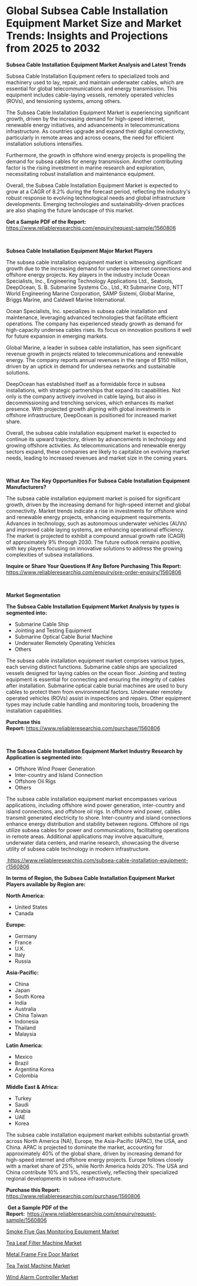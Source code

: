 <p><h1>Global Subsea Cable Installation Equipment Market Size and Market Trends: Insights and Projections from 2025 to 2032</h1></p><p><strong>Subsea Cable Installation Equipment Market Analysis and Latest Trends</strong></p>
<p><p>Subsea Cable Installation Equipment refers to specialized tools and machinery used to lay, repair, and maintain underwater cables, which are essential for global telecommunications and energy transmission. This equipment includes cable-laying vessels, remotely operated vehicles (ROVs), and tensioning systems, among others. </p><p>The Subsea Cable Installation Equipment Market is experiencing significant growth, driven by the increasing demand for high-speed internet, renewable energy initiatives, and advancements in telecommunications infrastructure. As countries upgrade and expand their digital connectivity, particularly in remote areas and across oceans, the need for efficient installation solutions intensifies.</p><p>Furthermore, the growth in offshore wind energy projects is propelling the demand for subsea cables for energy transmission. Another contributing factor is the rising investment in marine research and exploration, necessitating robust installation and maintenance equipment. </p><p>Overall, the Subsea Cable Installation Equipment Market is expected to grow at a CAGR of 8.2% during the forecast period, reflecting the industry's robust response to evolving technological needs and global infrastructure developments. Emerging technologies and sustainability-driven practices are also shaping the future landscape of this market.</p></p>
<p><strong>Get a Sample PDF of the Report:&nbsp;</strong> <a href="https://www.reliableresearchiq.com/enquiry/request-sample/1560806?utm_campaign=1137&utm_medium=2&utm_source=Github&utm_content=ia&utm_term=11042025&utm_id=subsea-cable-installation-equipment">https://www.reliableresearchiq.com/enquiry/request-sample/1560806</a></p>
<p>&nbsp;</p>
<p><strong>Subsea Cable Installation Equipment Major Market Players</strong></p>
<p><p>The subsea cable installation equipment market is witnessing significant growth due to the increasing demand for undersea internet connections and offshore energy projects. Key players in the industry include Ocean Specialists, Inc., Engineering Technology Applications Ltd., Seatools, DeepOcean, S. B. Submarine Systems Co., Ltd., Kt Submarine Corp, NTT World Engineering Marine Corporation, SAMP Sistemi, Global Marine, Briggs Marine, and Caldwell Marine International.</p><p>Ocean Specialists, Inc. specializes in subsea cable installation and maintenance, leveraging advanced technologies that facilitate efficient operations. The company has experienced steady growth as demand for high-capacity undersea cables rises. Its focus on innovation positions it well for future expansion in emerging markets.</p><p>Global Marine, a leader in subsea cable installation, has seen significant revenue growth in projects related to telecommunications and renewable energy. The company reports annual revenues in the range of $150 million, driven by an uptick in demand for undersea networks and sustainable solutions.</p><p>DeepOcean has established itself as a formidable force in subsea installations, with strategic partnerships that expand its capabilities. Not only is the company actively involved in cable laying, but also in decommissioning and trenching services, which enhances its market presence. With projected growth aligning with global investments in offshore infrastructure, DeepOcean is positioned for increased market share.</p><p>Overall, the subsea cable installation equipment market is expected to continue its upward trajectory, driven by advancements in technology and growing offshore activities. As telecommunications and renewable energy sectors expand, these companies are likely to capitalize on evolving market needs, leading to increased revenues and market size in the coming years.</p></p>
<p>&nbsp;</p>
<p><strong>What Are The Key Opportunities For Subsea Cable Installation Equipment Manufacturers?</strong></p>
<p><p>The subsea cable installation equipment market is poised for significant growth, driven by the increasing demand for high-speed internet and global connectivity. Market trends indicate a rise in investments for offshore wind and renewable energy projects, enhancing equipment requirements. Advances in technology, such as autonomous underwater vehicles (AUVs) and improved cable laying systems, are enhancing operational efficiency. The market is projected to exhibit a compound annual growth rate (CAGR) of approximately 9% through 2030. The future outlook remains positive, with key players focusing on innovative solutions to address the growing complexities of subsea installations.</p></p>
<p><strong>Inquire or Share Your Questions If Any Before Purchasing This Report:</strong> <a href="https://www.reliableresearchiq.com/enquiry/pre-order-enquiry/1560806?utm_campaign=1137&utm_medium=2&utm_source=Github&utm_content=ia&utm_term=11042025&utm_id=subsea-cable-installation-equipment">https://www.reliableresearchiq.com/enquiry/pre-order-enquiry/1560806</a></p>
<p>&nbsp;</p>
<p><strong>Market Segmentation</strong></p>
<p><strong>The Subsea Cable Installation Equipment Market Analysis by types is segmented into:</strong></p>
<p><ul><li>Submarine Cable Ship</li><li>Jointing and Testing Equipment</li><li>Submarine Optical Cable Burial Machine</li><li>Underwater Remotely Operating Vehicles</li><li>Others</li></ul></p>
<p><p>The subsea cable installation equipment market comprises various types, each serving distinct functions. Submarine cable ships are specialized vessels designed for laying cables on the ocean floor. Jointing and testing equipment is essential for connecting and ensuring the integrity of cables after installation. Submarine optical cable burial machines are used to bury cables to protect them from environmental factors. Underwater remotely operated vehicles (ROVs) assist in inspections and repairs. Other equipment types may include cable handling and monitoring tools, broadening the installation capabilities.</p></p>
<p><strong>Purchase this Report:&nbsp;</strong><a href="https://www.reliableresearchiq.com/purchase/1560806?utm_campaign=1137&utm_medium=2&utm_source=Github&utm_content=ia&utm_term=11042025&utm_id=subsea-cable-installation-equipment">https://www.reliableresearchiq.com/purchase/1560806</a></p>
<p>&nbsp;</p>
<p><strong>The Subsea Cable Installation Equipment Market Industry Research by Application is segmented into:</strong></p>
<p><ul><li>Offshore Wind Power Generation</li><li>Inter-country and Island Connection</li><li>Offshore Oil Rigs</li><li>Others</li></ul></p>
<p><p>The subsea cable installation equipment market encompasses various applications, including offshore wind power generation, inter-country and island connections, and offshore oil rigs. In offshore wind power, cables transmit generated electricity to shore. Inter-country and island connections enhance energy distribution and stability between regions. Offshore oil rigs utilize subsea cables for power and communications, facilitating operations in remote areas. Additional applications may involve aquaculture, underwater data centers, and marine research, showcasing the diverse utility of subsea cable technology in modern infrastructure.</p></p>
<p><a href="https://www.reliableresearchiq.com/subsea-cable-installation-equipment-r1560806?utm_campaign=1137&utm_medium=2&utm_source=Github&utm_content=ia&utm_term=11042025&utm_id=subsea-cable-installation-equipment">&nbsp;https://www.reliableresearchiq.com/subsea-cable-installation-equipment-r1560806</a></p>
<p><strong>In terms of Region, the Subsea Cable Installation Equipment Market Players available by Region are:</strong></p>
<p>
    <p> <strong> North America: </strong>
        <ul>
            <li>United States</li>
            <li>Canada</li>
        </ul>
        </p> 
    <p> <strong> Europe: </strong>
        <ul>
            <li>Germany</li>
            <li>France</li>
            <li>U.K.</li>
            <li>Italy</li>
            <li>Russia</li>
        </ul>
        </p> 
    <p> <strong> Asia-Pacific: </strong>
        <ul>
            <li>China</li>
            <li>Japan</li>
            <li>South Korea</li>
            <li>India</li>
            <li>Australia</li>
            <li>China Taiwan</li>
            <li>Indonesia</li>
            <li>Thailand</li>
            <li>Malaysia</li>
        </ul>
        </p> 
    <p> <strong> Latin America: </strong>
        <ul>
            <li>Mexico</li>
            <li>Brazil</li>
            <li>Argentina Korea</li>
            <li>Colombia</li>
        </ul>
        </p> 
    <p> <strong> Middle East & Africa: </strong>
        <ul>
            <li>Turkey</li>
            <li>Saudi</li>
            <li>Arabia</li>
            <li>UAE</li>
            <li>Korea</li>
        </ul>
    </p>
    </p>
<p><p>The subsea cable installation equipment market exhibits substantial growth across North America (NA), Europe, the Asia-Pacific (APAC), the USA, and China. APAC is projected to dominate the market, accounting for approximately 40% of the global share, driven by increasing demand for high-speed internet and offshore energy projects. Europe follows closely with a market share of 25%, while North America holds 20%. The USA and China contribute 10% and 5%, respectively, reflecting their specialized regional developments in subsea infrastructure.</p></p>
<p><strong>Purchase this Report: </strong><a href="https://www.reliableresearchiq.com/purchase/1560806?utm_campaign=1137&utm_medium=2&utm_source=Github&utm_content=ia&utm_term=11042025&utm_id=subsea-cable-installation-equipment">https://www.reliableresearchiq.com/purchase/1560806</a></p>
<p>&nbsp;<strong>Get a Sample PDF of the Report:&nbsp;&nbsp;</strong><a href="https://www.reliableresearchiq.com/enquiry/request-sample/1560806?utm_campaign=1137&utm_medium=2&utm_source=Github&utm_content=ia&utm_term=11042025&utm_id=subsea-cable-installation-equipment">https://www.reliableresearchiq.com/enquiry/request-sample/1560806</a></p>
<p><strong></strong></p>
<p><p><a href="https://github.com/oatisorenscl/Market-Research-Report-List-1/blob/main/smoke-flue-gas-monitoring-equipment-market.md?utm_campaign=1137&utm_medium=2&utm_source=Github&utm_content=ia&utm_term=11042025&utm_id=subsea-cable-installation-equipment">Smoke Flue Gas Monitoring Equipment Market</a></p><p><a href="https://github.com/siriyagayo/Market-Research-Report-List-1/blob/main/tea-leaf-filter-machine-market.md?utm_campaign=1137&utm_medium=2&utm_source=Github&utm_content=ia&utm_term=11042025&utm_id=subsea-cable-installation-equipment">Tea Leaf Filter Machine Market</a></p><p><a href="https://github.com/jemalapoilly/Market-Research-Report-List-1/blob/main/metal-frame-fire-door-market.md?utm_campaign=1137&utm_medium=2&utm_source=Github&utm_content=ia&utm_term=11042025&utm_id=subsea-cable-installation-equipment">Metal Frame Fire Door Market</a></p><p><a href="https://github.com/klinzenisaa/Market-Research-Report-List-1/blob/main/tea-twist-machine-market.md?utm_campaign=1137&utm_medium=2&utm_source=Github&utm_content=ia&utm_term=11042025&utm_id=subsea-cable-installation-equipment">Tea Twist Machine Market</a></p><p><a href="https://github.com/shapurforouz/Market-Research-Report-List-1/blob/main/wind-alarm-controller-market.md?utm_campaign=1137&utm_medium=2&utm_source=Github&utm_content=ia&utm_term=11042025&utm_id=subsea-cable-installation-equipment">Wind Alarm Controller Market</a></p></p>